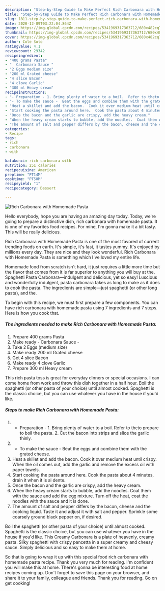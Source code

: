 ```yaml
---
description: "Step-by-Step Guide to Make Perfect Rich Carbonara with Homemade Pasta"
title: "Step-by-Step Guide to Make Perfect Rich Carbonara with Homemade Pasta"
slug: 1811-step-by-step-guide-to-make-perfect-rich-carbonara-with-homemade-pasta
date: 2020-12-09T03:22:04.864Z
image: https://img-global.cpcdn.com/recipes/5341969317363712/680x482cq70/rich-carbonara-with-homemade-pasta-recipe-main-photo.jpg
thumbnail: https://img-global.cpcdn.com/recipes/5341969317363712/680x482cq70/rich-carbonara-with-homemade-pasta-recipe-main-photo.jpg
cover: https://img-global.cpcdn.com/recipes/5341969317363712/680x482cq70/rich-carbonara-with-homemade-pasta-recipe-main-photo.jpg
author: Cole Soto
ratingvalue: 4.1
reviewcount: 29342
recipeingredient:
- "400 grams Pasta"
- "  Carbonara Sauce "
- "2 Eggs medium size"
- "200 ml Grated cheese"
- "4 slice Bacon"
- "4 clove Garlic"
- "300 ml Heavy cream"
recipeinstructions:
- "- Preparation - 1. Bring plenty of water to a boil.  Refer to theto prepare to boil the pasta.  2. Cut the bacon into strips and slice the garlic thinly."
- "- To make the sauce -  Beat the eggs and combine them with the grated cheese."
- "Heat a skillet and add the bacon.  Cook it over medium heat until crispy.  When the oil comes out, add the garlic and remove the excess oil with paper towels."
- "Start cooking the pasta around here.  Cook the pasta about 4 minutes, drain it when it is al dente."
- "Once the bacon and the garlic are crispy, add the heavy cream."
- "When the heavy cream starts to bubble, add the noodles.  Coat them with the sauce and add the egg mixture.  Turn off the heat, coat the noodles with the sauce and it is done."
- "The amount of salt and pepper differs by the bacon, cheese and the cooking liquid.  Taste it and adjust it with salt and pepper. Sprinkle some coarsely ground black pepper on, if desired."
categories:
- Recipe
tags:
- rich
- carbonara
- with

katakunci: rich carbonara with 
nutrition: 251 calories
recipecuisine: American
preptime: "PT14M"
cooktime: "PT50M"
recipeyield: "1"
recipecategory: Dessert

---
```



![Rich Carbonara with Homemade Pasta](https://img-global.cpcdn.com/recipes/5341969317363712/680x482cq70/rich-carbonara-with-homemade-pasta-recipe-main-photo.jpg)

Hello everybody, hope you are having an amazing day today. Today, we're going to prepare a distinctive dish, rich carbonara with homemade pasta. It is one of my favorites food recipes. For mine, I'm gonna make it a bit tasty. This will be really delicious.

Rich Carbonara with Homemade Pasta is one of the most favored of current trending foods on earth. It's simple, it's fast, it tastes yummy. It's enjoyed by millions every day. They are nice and they look wonderful. Rich Carbonara with Homemade Pasta is something which I've loved my entire life.

Homemade food from scratch isn&#39;t hard, it just requires a little more time but the flavor that comes from it is far superior to anything you will buy at the. Spaghetti Pasta Carbonara—indulgent and delicious, yet so easy! Luscious and wonderfully indulgent, pasta carbonara takes as long to make as it does to cook the pasta. The ingredients are simple—just spaghetti (or other long pasta), and the.


To begin with this recipe, we must first prepare a few components. You can have rich carbonara with homemade pasta using 7 ingredients and 7 steps. Here is how you cook that.

<!--inarticleads1-->

##### The ingredients needed to make Rich Carbonara with Homemade Pasta:

1. Prepare 400 grams Pasta
1. Make ready  - Carbonara Sauce -
1. Take 2 Eggs (medium size)
1. Make ready 200 ml Grated cheese
1. Get 4 slice Bacon
1. Make ready 4 clove Garlic
1. Prepare 300 ml Heavy cream


This rich pasta toss is great for everyday dinners or special occasions. I can come home from work and throw this dish together in a half hour. Boil the spaghetti (or other pasta of your choice) until almost cooked. Spaghetti is the classic choice, but you can use whatever you have in the house if you&#39;d like. 

<!--inarticleads2-->

##### Steps to make Rich Carbonara with Homemade Pasta:

1. - Preparation - 1. Bring plenty of water to a boil.  Refer to theto prepare to boil the pasta.  2. Cut the bacon into strips and slice the garlic thinly.
1. - To make the sauce -  Beat the eggs and combine them with the grated cheese.
1. Heat a skillet and add the bacon.  Cook it over medium heat until crispy.  When the oil comes out, add the garlic and remove the excess oil with paper towels.
1. Start cooking the pasta around here.  Cook the pasta about 4 minutes, drain it when it is al dente.
1. Once the bacon and the garlic are crispy, add the heavy cream.
1. When the heavy cream starts to bubble, add the noodles.  Coat them with the sauce and add the egg mixture.  Turn off the heat, coat the noodles with the sauce and it is done.
1. The amount of salt and pepper differs by the bacon, cheese and the cooking liquid.  Taste it and adjust it with salt and pepper. Sprinkle some coarsely ground black pepper on, if desired.


Boil the spaghetti (or other pasta of your choice) until almost cooked. Spaghetti is the classic choice, but you can use whatever you have in the house if you&#39;d like. This Creamy Carbonara is a plate of heavenly, creamy pasta. Silky spaghetti with crispy pancetta in a super creamy and cheesy sauce. Simply delicious and so easy to make them at home. 

So that is going to wrap it up with this special food rich carbonara with homemade pasta recipe. Thank you very much for reading. I'm confident you will make this at home. There's gonna be interesting food at home recipes coming up. Don't forget to save this page on your browser, and share it to your family, colleague and friends. Thank you for reading. Go on get cooking!
